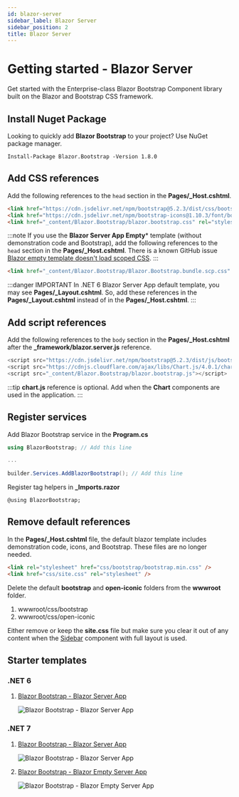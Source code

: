 ```yaml
---
id: blazor-server
sidebar_label: Blazor Server
sidebar_position: 2
title: Blazor Server
---
```


# Getting started - Blazor Server

Get started with the Enterprise-class Blazor Bootstrap Component library built on the Blazor and Bootstrap CSS framework.

## Install Nuget Package

Looking to quickly add **Blazor Bootstrap** to your project? Use NuGet package manager.

```shell
Install-Package Blazor.Bootstrap -Version 1.8.0
```

## Add CSS references

Add the following references to the `head` section in the **Pages/_Host.cshtml**.

```html showLineNumbers
<link href="https://cdn.jsdelivr.net/npm/bootstrap@5.2.3/dist/css/bootstrap.min.css" rel="stylesheet" integrity="sha384-rbsA2VBKQhggwzxH7pPCaAqO46MgnOM80zW1RWuH61DGLwZJEdK2Kadq2F9CUG65" crossorigin="anonymous" />
<link href="https://cdn.jsdelivr.net/npm/bootstrap-icons@1.10.3/font/bootstrap-icons.css" rel="stylesheet" />
<link href="_content/Blazor.Bootstrap/blazor.bootstrap.css" rel="stylesheet" />
```

:::note
If you use the **Blazor Server App Empty*** template (without demonstration code and Bootstrap), add the following references to the `head` section in the **Pages/_Host.cshtml**. 
There is a known GitHub issue [Blazor empty template doesn't load scoped CSS](https://github.com/dotnet/aspnetcore/issues/43975).
:::

```html showLineNumbers
<link href="_content/Blazor.Bootstrap/Blazor.Bootstrap.bundle.scp.css" rel="stylesheet" />
```

:::danger IMPORTANT
In .NET 6 Blazor Server App default template, you may see **Pages/_Layout.cshtml**. So, add these references in the **Pages/_Layout.cshtml** instead of in the **Pages/_Host.cshtml**.
:::

## Add script references

Add the following references to the `body` section in the **Pages/_Host.cshtml** after the **_framework/blazor.server.js** reference.

``` js showLineNumbers
<script src="https://cdn.jsdelivr.net/npm/bootstrap@5.2.3/dist/js/bootstrap.bundle.min.js" integrity="sha384-kenU1KFdBIe4zVF0s0G1M5b4hcpxyD9F7jL+jjXkk+Q2h455rYXK/7HAuoJl+0I4" crossorigin="anonymous"></script>
<script src="https://cdnjs.cloudflare.com/ajax/libs/Chart.js/4.0.1/chart.umd.js" integrity="sha512-gQhCDsnnnUfaRzD8k1L5llCCV6O9HN09zClIzzeJ8OJ9MpGmIlCxm+pdCkqTwqJ4JcjbojFr79rl2F1mzcoLMQ==" crossorigin="anonymous" referrerpolicy="no-referrer"></script> <!-- Add chart.js reference if Chart components are used in the application. -->
<script src="_content/Blazor.Bootstrap/blazor.bootstrap.js"></script>
```

:::tip
**chart.js** reference is optional. Add when the **Chart** components are used in the application.
:::

## Register services

Add Blazor Bootstrap service in the **Program.cs**

```cs showLineNumbers
using BlazorBootstrap; // Add this line

...
         
builder.Services.AddBlazorBootstrap(); // Add this line
```

Register tag helpers in **_Imports.razor**

```razor showLineNumbers
@using BlazorBootstrap;
```

## Remove default references

In the **Pages/_Host.cshtml** file, the default blazor template includes demonstration code, icons, and Bootstrap. 
These files are no longer needed.

``` html showLineNumbers
<link rel="stylesheet" href="css/bootstrap/bootstrap.min.css" />
<link href="css/site.css" rel="stylesheet" />
```

Delete the default **bootstrap** and **open-iconic** folders from the **wwwroot** folder.

1. wwwroot/css/bootstrap
1. wwwroot/css/open-iconic

Either remove or keep the **site.css** file but make sure you clear it out of any content when the [Sidebar](/docs/components/sidebar#full-layout-with-sidebar) component with full layout is used.


## Starter templates

### .NET 6

1. [Blazor Bootstrap - Blazor Server App](https://github.com/vikramlearning/blazorbootstrap-starter-templates/tree/master/src/BlazorBootstrap.Templates.Starter/NET6.BlazorServerApp)

   <img src="https://i.imgur.com/BfgYeNd.png" alt="Blazor Bootstrap - Blazor Server App" />

### .NET 7

1. [Blazor Bootstrap - Blazor Server App](https://github.com/vikramlearning/blazorbootstrap-starter-templates/tree/master/src/BlazorBootstrap.Templates.Starter/NET7.BlazorServerApp)

   <img src="https://i.imgur.com/7vipHB1.png" alt="Blazor Bootstrap - Blazor Server App" />

1. [Blazor Bootstrap - Blazor Empty Server App](https://github.com/vikramlearning/blazorbootstrap-starter-templates/tree/master/src/BlazorBootstrap.Templates.Starter/NET7.BlazorServerAppEmpty)

   <img src="https://i.imgur.com/rw13bZr.png" alt="Blazor Bootstrap - Blazor Empty Server App" />